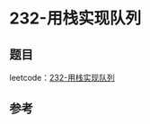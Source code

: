 # 232-用栈实现队列

## 题目

leetcode：[232-用栈实现队列](https://leetcode-cn.com/problems/implement-queue-using-stacks/)

## 参考

